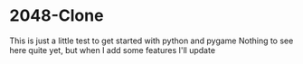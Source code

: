# 2048-Clone
This is just a little test to get started with python and pygame
Nothing to see here quite yet, but when I add some features I'll update
